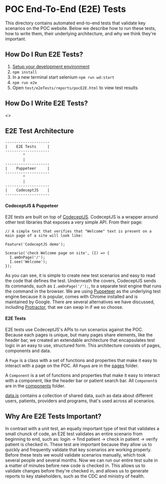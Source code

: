 # POC End-To-End (E2E) Tests

This directory contains automated end-to-end tests that validate key scenarios on the POC website. Below we describe how to run these tests, how to write them, their underlying architecture, and why we think they're important.

## How Do I Run E2E Tests?
1.  [Setup your development environment](https://github.com/drryanjames/esaude-emr-poc/tree/docs#setup-development-environment)
2.  `npm install`
3.  In a new terminal start selenium `npm run wd:start`
4.  `npm run e2e`
5.  Open `test/e2eTests/reports/pocE2E.html` to view test results

## How Do I Write E2E Tests?
<>

## E2E Test Architecture
```
--------------------
|    E2E Tests     |
--------------------
        ^
        |
--------------------
|    Puppeteer     |
--------------------
        ^
        |
--------------------
|    CodeceptJS    |
--------------------
```

#### CodeceptJS & Puppeteer
E2E tests are built on top of [CodeceptJS](https://github.com/Codeception/CodeceptJS). CodeceptJS is a wrapper around other test libraries that exposes a very simple API. From their page:

```
// A simple test that verifies that "Welcome" text is present on a main page of a site will look like:

Feature('CodeceptJS demo');

Scenario('check Welcome page on site', (I) => {
  I.amOnPage('/');
  I.see('Welcome');
});
```

As you can see, it is simple to create new test scenarios and easy to read the code that defines the test. Underneath the covers, CodeceptJS sends its commands, such as `I.amOnPage('/');`, to a separate test engine that runs the command in the browser. We are using [Puppeteer](https://github.com/GoogleChrome/puppeteer) as the underlying test engine because it is popular, comes with Chrome installed and is maintained by Google. There are several alternatives we have discussed, including [Protractor](https://www.protractortest.org/#/), that we can swap in if we so choose.

#### E2E Tests
E2E tests use CodeceptJS's APIs to run scenarios against the POC. Because each pages is unique, but many pages share elements, like the header bar, we created an extendable architecture that encapsulates test logic in an easy to use, structured form. This architecture consists of pages, components and data.

A `Page` is a class with a set of functions and properties that make it easy to interact with a page on the POC. All `Page`s are in the [pages](pages) folder.

A `Component` is a set of functions and properties that make it easy to interact with a component, like the header bar or patient search bar. All `Component`s are in the [components](pages/components) folder. 

[data.js](data.js) contains a collection of shared data, such as data about different users, patients, providers and programs, that's used across all scenarios.

## Why Are E2E Tests Important?
In contrast with a unit test, an equally important type of test that validates a small chunck of code, an E2E test validates an entire scenario from beginning to end, such as: login -> find patient -> check in patient -> verify patient is checked in. These test are important because they allow us to quickly and frequently validate that key scenarios are working properly. Before these tests we would validate scenarios manually, which took several people and several months. Now we can run our entire test suite in a matter of minutes before new code is checked in. This allows us to validate changes before they're checked in, and allows us to generate reports to key stakeholders, such as the CDC and ministry of health.
